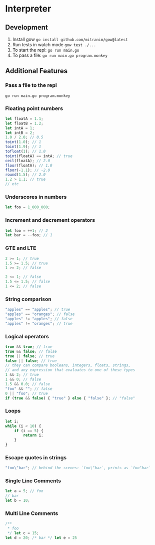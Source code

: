 # Interpreter

## Development

1. Install gow `go install github.com/mitranim/gow@latest`
2. Run tests in watch mode `gow test ./...`
3. To start the repl: `go run main.go`
4. To pass a file: `go run main.go program.monkey`

## Additional Features

### Pass a file to the repl
```
go run main.go program.monkey
```

### Floating point numbers
```js
let floatA = 1.1;
let floatB = 1.2;
let intA = 1;
let intB = 2;
1.0 / 2.0; // 0.5
toint(1.0); // 1
toint(1.9); // 1
tofloat(1); // 1.0
toint(floatA) == intA; // true
ceil(floatA); // 2.0
floor(floatA); // 1.0
floor(-1.1); // -2.0
round(1.5); // 2.0
1.2 > 1.1; // true
// etc
```

### Underscores in numbers
```js
let foo = 1_000_000; 
```

### Increment and decrement operators
```js
let foo = ++1; // 2
let bar = --foo; // 1
```

### GTE and LTE
```js
2 >= 1; // true
1.5 >= 1.5; // true
1 >= 2; // false

2 <= 1; // false
1.5 <= 1.5; // false
1 <= 2; // false
```

### String comparison
```js
"apples" == "apples"; // true
"apples" == "oranges"; // false
"apples" != "apples"; // false
"apples" != "oranges"; // true
```

### Logical operators
```js
true && true; // true
true && false; // false
true || false; // true
false || false; // true
// they can compare booleans, integers, floats, strings,
// and any expression that evaluates to one of these types
1 && 2; // true
1 && 0; // false
1.5 && 0.0; // false
"foo" && ""; // false
0 || "foo"; // true
if (true && false) { "true" } else { "false" }; // "false"
```

### Loops
```js
let i;
while (i < 10) {
    if (i == 5) {
        return i;
    }
}
```

### Escape quotes in strings
```js
"foo\"bar"; // behind the scenes: `foo\"bar`, prints as `foo"bar`
```

### Single Line Comments
```js
let a = 5; // foo
// bar
let b = 10;
```

### Multi Line Comments
```js
/**
 * foo
 */ let c = 15;
let d = 20; /* bar */ let e = 25
```
